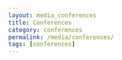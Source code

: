```yaml
---
layout: media_conferences
title: Conferences
category: conferences
permalink: /media/conferences/
tags: [conferences]
---
```

